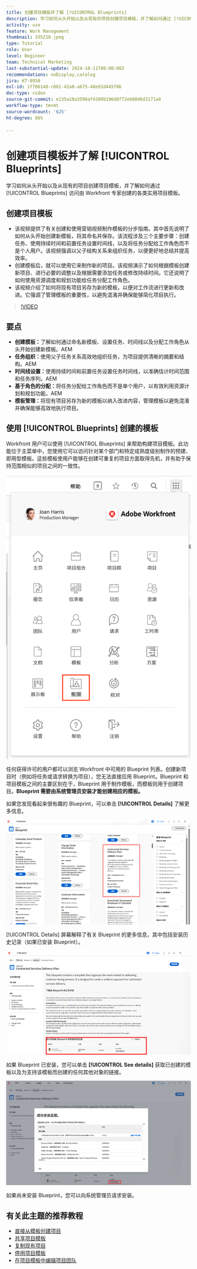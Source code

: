 ```yaml
---
title: 创建项目模板并了解 [!UICONTROL Blueprints]
description: 学习如何从头开始以及从现有的项目创建项目模板，并了解如何通过 [!UICONTROL Blueprints] 访问由 Workfront 专家创建的各类实用项目模板。
activity: use
feature: Work Management
thumbnail: 335210.jpeg
type: Tutorial
role: User
level: Beginner
team: Technical Marketing
last-substantial-update: 2024-10-11T00:00:00Z
recommendations: noDisplay,catalog
jira: KT-8950
exl-id: 1f706148-c001-42a8-a675-48e91d445f0b
doc-type: video
source-git-commit: e135a10a3598af4208b196d8f72e608d6d3171a8
workflow-type: tm+mt
source-wordcount: '625'
ht-degree: 86%

---
```


# 创建项目模板并了解 [!UICONTROL Blueprints]


学习如何从头开始以及从现有的项目创建项目模板，并了解如何通过 [!UICONTROL Blueprints] 访问由 Workfront 专家创建的各类实用项目模板。

## 创建项目模板

* 该视频提供了有关创建和使用营销视频制作模板的分步指南。其中首先说明了如何从头开始创建新模板，将其命名并保存。该流程涉及三个主要步骤：创建任务、使用持续时间和前置任务设置时间线，以及将任务分配给工作角色而不是个人用户。该视频强调以父子结构关系来组织任务，以便更好地总结并提高效率。
* 创建模板后，就可以使用它来制作新的项目。该视频演示了如何根据模板创建新项目、进行必要的调整以及根据需要添加任务或修改持续时间。它还说明了如何使用资源调度和规划功能给任务分配工作角色。
* 该视频介绍了如何将现有项目另存为新的模板，以便对工作流进行更新和改进。它强调了管理模板的重要性，以避免混淆并确保能够简化项目执行。

>[!VIDEO](https://video.tv.adobe.com/v/3415442/?quality=12&learn=on&captions=chi_hans)

## 要点

* **创建模板：**&#x200B;了解如何通过命名新模板、设置任务、时间线以及分配工作角色从头开始创建新模板。&#x200B;AEM
* **任务组织：**&#x200B;使用父子任务关系高效地组织任务，为项目提供清晰的摘要和结构。&#x200B;AEM
* **时间线设置：**&#x200B;使用持续时间和前置任务设置任务时间线，以准确估计时间范围和任务序列。&#x200B;AEM
* **基于角色的分配：**&#x200B;将任务分配给工作角色而不是单个用户，以有效利用资源计划和规划功能。&#x200B;AEM
* **模板管理：**&#x200B;将现有项目另存为新的模板以纳入改进内容，管理模板以避免混淆并确保能够高效地执行项目。&#x200B;


## 使用 [!UICONTROL Blueprints] 创建的模板

Workfront 用户可以使用 [!UICONTROL Blueprints] 来帮助构建项目模板。此功能位于主菜单中，您使用它可以访问针对某个部门和特定成熟度级别制作的预建、即用型模板。这些模板使用户能够在创建可重复的项目方面取得先机，并有助于保持范围相似的项目之间的一致性。

![主菜单中的 Blueprint](assets/pt-blueprints-01.png)

任何获得许可的用户都可以浏览 Workfront 中可用的 Blueprint 列表。创建新项目时（例如将任务或请求转换为项目），您无法直接应用 Blueprint。Blueprint 和项目模板之间的主要区别在于，Blueprint 用于制作模板，而模板则用于创建项目。**Blueprint 需要由系统管理员安装才能创建相应的模板。**

如果您发现看起来很有趣的 Blueprint，可以单击 **[!UICONTROL Details]** 了解更多信息。

![Blueprint 清单](assets/pt-blueprints-02.png)

[!UICONTROL Details] 屏幕解释了有关 Blueprint 的更多信息，其中包括安装历史记录（如果已安装 Blueprint）。

![关于使用 Blueprint 的详细信息](assets/pt-blueprints-03.png)

如果 Blueprint 已安装，您可以单击 **[!UICONTROL See details]** 获取已创建的模板以及为支持该模板而创建的任何其他对象的链接。

![关于安装 Blueprint 的详细信息](assets/pt-blueprints-04.png)

如果尚未安装 Blueprint，您可以向系统管理员请求安装。

## 有关此主题的推荐教程

* [直接从模板创建项目](/help/manage-work/create-and-manage-project-templates/create-a-project-directly-from-a-template.md)
* [共享项目模板](/help/manage-work/create-and-manage-project-templates/share-a-project-template.md)
* [复制现有项目](/help/manage-work/manage-projects/copy-an-existing-project.md)
* [停用项目模板](/help/manage-work/create-and-manage-project-templates/deactivate-a-project-template.md)
* [在项目模板中编辑项目团队](/help/manage-work/create-and-manage-project-templates/edit-the-project-team-in-a-project-template.md)
